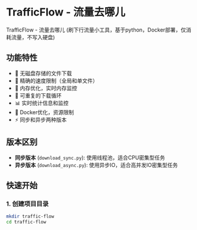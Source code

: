 # TrafficFlow - 流量去哪儿

TrafficFlow - 流量去哪儿 (刷下行流量小工具，基于python，Docker部署，仅消耗流量，不写入硬盘)

## 功能特性

- 🚀 无磁盘存储的文件下载
- 🎯 精确的速度限制（全局和单文件）
- 💾 内存优化，实时内存监控
- 🔄 可重复的下载循环
- 📊 实时统计信息和监控
- 🐳 Docker优化，资源限制
- ⚡ 同步和异步两种版本

## 版本区别

- **同步版本** (`download_sync.py`): 使用线程池，适合CPU密集型任务
- **异步版本** (`download_async.py`): 使用异步IO，适合高并发IO密集型任务

## 快速开始

### 1. 创建项目目录
```bash
mkdir traffic-flow
cd traffic-flow